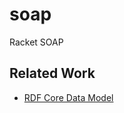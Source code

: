 # soap

Racket SOAP

## Related Work

- [RDF Core Data Model](https://docs.racket-lang.org/rdf-core/index.html)
